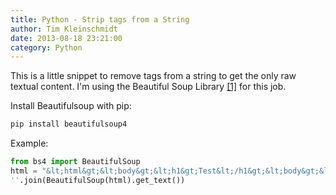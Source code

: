 ```yaml
---
title: Python - Strip tags from a String
author: Tim Kleinschmidt
date: 2013-08-18 23:21:00
category: Python
---
```


This is a little snippet to remove tags from a string to get the only raw textual content. I'm using the Beautiful Soup Library [[1]](#f1) for this job.

Install Beautifulsoup with pip:

``` bash 
pip install beautifulsoup4
```

Example:

``` python 
from bs4 import BeautifulSoup
html = "&lt;html&gt;&lt;body&gt;&lt;h1&gt;Test&lt;/h1&gt;&lt;body&gt;&lt;html&gt;"
''.join(BeautifulSoup(html).get_text())
```

[#f1]: http://www.crummy.com/software/BeautifulSoup/bs4/doc/ "Beautifulsoup Documentation"
